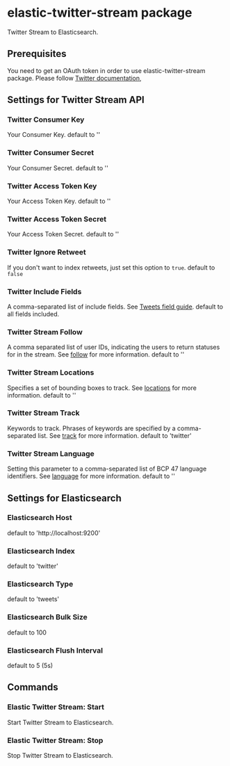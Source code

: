 # elastic-twitter-stream package

Twitter Stream to Elasticsearch.


## Prerequisites
You need to get an OAuth token in order to use elastic-twitter-stream package. Please follow  [Twitter documentation](https://dev.twitter.com/docs/auth/tokens-devtwittercom),

## Settings for Twitter Stream API
### Twitter Consumer Key
Your Consumer Key. default to ''

### Twitter Consumer Secret
Your Consumer Secret. default to ''

### Twitter Access Token Key
Your Access Token Key. default to ''

### Twitter Access Token Secret
Your Access Token Secret. default to ''

### Twitter Ignore Retweet
If you don't want to index retweets, just set this option to `true`. default to `false`

### Twitter Include Fields
A comma-separated list of include fields. See [Tweets field guide](https://dev.twitter.com/overview/api/tweets). default to all fields included.

### Twitter Stream Follow
A comma separated list of user IDs, indicating the users to return statuses for in the stream. See [follow](https://dev.twitter.com/streaming/overview/request-parameters#follow) for more information. default to ''

### Twitter Stream Locations
Specifies a set of bounding boxes to track. See [locations](https://dev.twitter.com/streaming/overview/request-parameters#track) for more information. default to ''

### Twitter Stream Track
Keywords to track. Phrases of keywords are specified by a comma-separated list. See [track](https://dev.twitter.com/streaming/overview/request-parameters#track) for more information. default to 'twitter'

### Twitter Stream Language
Setting this parameter to a comma-separated list of BCP 47 language identifiers. See [language](https://dev.twitter.com/streaming/overview/request-parameters#track) for more information. default to ''

## Settings for Elasticsearch
### Elasticsearch Host
default to 'http://localhost:9200'
### Elasticsearch Index
default to 'twitter'
### Elasticsearch Type
default to 'tweets'
### Elasticsearch Bulk Size
default to 100
### Elasticsearch Flush Interval
default to 5 (5s)

## Commands
### Elastic Twitter Stream: Start
Start Twitter Stream to Elasticsearch.
### Elastic Twitter Stream: Stop
Stop Twitter Stream to Elasticsearch.

